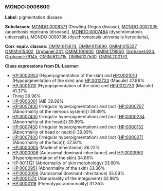 
### [MONDO:0006600](http://purl.obolibrary.org/obo/MONDO_0006600)
**Label:** pigmentation disease

**Subclasses:** [MONDO:0008371](http://purl.obolibrary.org/obo/MONDO_0008371) (Dowling-Degos disease), [MONDO:0007035](http://purl.obolibrary.org/obo/MONDO_0007035) (acanthosis nigricans (disease)), [MONDO:0007484](http://purl.obolibrary.org/obo/MONDO_0007484) (dyschromatosis universalis), [MONDO:0000736](http://purl.obolibrary.org/obo/MONDO_0000736) (dyschromatosis universalis hereditaria), 

**Corr. equiv. classes:** [OMIM:615674](http://purl.obolibrary.org/obo/OMIM_615674), [OMIM:615696](http://purl.obolibrary.org/obo/OMIM_615696), [OMIM:615327](http://purl.obolibrary.org/obo/OMIM_615327), [OMIM:615402](http://purl.obolibrary.org/obo/OMIM_615402), [Orphanet:241](http://www.orpha.net/ORDO/Orphanet_241), [OMIM:100600](http://purl.obolibrary.org/obo/OMIM_100600), [OMIM:179850](http://purl.obolibrary.org/obo/OMIM_179850), [Orphanet:924](http://www.orpha.net/ORDO/Orphanet_924), [Orphanet:79145](http://www.orpha.net/ORDO/Orphanet_79145), [OMIM:612715](http://purl.obolibrary.org/obo/OMIM_612715), [OMIM:127500](http://purl.obolibrary.org/obo/OMIM_127500), [OMIM:200170](http://purl.obolibrary.org/obo/OMIM_200170), 

**Class expressions from DL-Learner:**

- [HP:0000953](http://purl.obolibrary.org/obo/HP_0000953) (Hyperpigmentation of the skin) and [HP:0001010](http://purl.obolibrary.org/obo/HP_0001010) (Hypopigmentation of the skin) and [HP:0012733](http://purl.obolibrary.org/obo/HP_0012733) (Macule) 47.86%
- [HP:0001010](http://purl.obolibrary.org/obo/HP_0001010) (Hypopigmentation of the skin) and [HP:0012733](http://purl.obolibrary.org/obo/HP_0012733) (Macule) 41.37%
- Thing 39.96%
- [HP:0000001](http://purl.obolibrary.org/obo/HP_0000001) (All) 39.96%
- [HP:0007400](http://purl.obolibrary.org/obo/HP_0007400) (Irregular hyperpigmentation) and (not ([HP:0000707](http://purl.obolibrary.org/obo/HP_0000707) (Abnormality of the nervous system))) 39.89%
- [HP:0007400](http://purl.obolibrary.org/obo/HP_0007400) (Irregular hyperpigmentation) and (not ([HP:0000234](http://purl.obolibrary.org/obo/HP_0000234) (Abnormality of the head))) 39.89%
- [HP:0007400](http://purl.obolibrary.org/obo/HP_0007400) (Irregular hyperpigmentation) and (not ([HP:0000152](http://purl.obolibrary.org/obo/HP_0000152) (Abnormality of head or neck))) 39.89%
- [HP:0007400](http://purl.obolibrary.org/obo/HP_0007400) (Irregular hyperpigmentation) and (not ([HP:0000271](http://purl.obolibrary.org/obo/HP_0000271) (Abnormality of the face))) 37.50%
- [HP:0000005](http://purl.obolibrary.org/obo/HP_0000005) (Mode of inheritance) 36.22%
- [HP:0000006](http://purl.obolibrary.org/obo/HP_0000006) (Autosomal dominant inheritance) and [HP:0000953](http://purl.obolibrary.org/obo/HP_0000953) (Hyperpigmentation of the skin) 34.86%
- [HP:0011121](http://purl.obolibrary.org/obo/HP_0011121) (Abnormality of skin morphology) 33.60%
- [HP:0000951](http://purl.obolibrary.org/obo/HP_0000951) (Abnormality of the skin) 33.36%
- [HP:0000006](http://purl.obolibrary.org/obo/HP_0000006) (Autosomal dominant inheritance) 33.09%
- [HP:0001574](http://purl.obolibrary.org/obo/HP_0001574) (Abnormality of the integument) 32.96%
- [HP:0000118](http://purl.obolibrary.org/obo/HP_0000118) (Phenotypic abnormality) 31.35%


